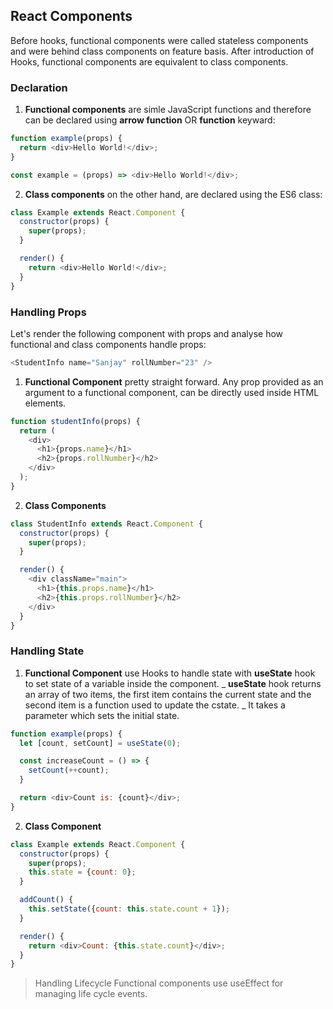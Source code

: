 ## React Components
Before hooks, functional components were called stateless components and were behind class components on feature basis. After introduction of Hooks, functional components are equivalent to class components.

### Declaration
1. **Functional components** are simle JavaScript functions and therefore can be declared using **arrow function** OR **function** keyward:
```javascript
function example(props) {
  return <div>Hello World!</div>;
}

const example = (props) => <div>Hello World!</div>;  
```

2. **Class components** on the other hand, are declared using the ES6 class:
```javascript
class Example extends React.Component {
  constructor(props) {
    super(props);
  }

  render() {
    return <div>Hello World!</div>;
  }
}
```

### Handling Props
Let's render the following component with props and analyse how functional and class components handle props:
```javascript
<StudentInfo name="Sanjay" rollNumber="23" />
```

1. **Functional Component** pretty straight forward. Any prop provided as an argument to a functional component, can be directly used inside HTML elements.
```javascript
function studentInfo(props) {
  return (
    <div>
      <h1>{props.name}</h1>
      <h2>{props.rollNumber}</h2>
    </div>
  );
}
```

2. **Class Components**
```javascript
class StudentInfo extends React.Component {
  constructor(props) {
    super(props);
  }

  render() {
    <div className="main">
      <h1>{this.props.name}</h1>
      <h2>{this.props.rollNumber}</h2> 
    </div>
  }
}
```

### Handling State
1. **Functional Component** use Hooks to handle state with **useState** hook to set state of a variable inside the component.
   _ **useState** hook returns an array of two items, the first item contains the current state and the second item is a function used to update the cstate.
   _ It takes a parameter which sets the initial state.

```javascript
function example(props) {
  let [count, setCount] = useState(0);

  const increaseCount = () => {
    setCount(++count);
  }

  return <div>Count is: {count}</div>;
} 
```

2. **Class Component**
```javascript
class Example extends React.Component {
  constructor(props) {
    super(props);
    this.state = {count: 0};
  }

  addCount() {
    this.setState({count: this.state.count + 1});
  }

  render() {
    return <div>Count: {this.state.count}</div>;
  }
}
```

> Handling Lifecycle
Functional components use useEffect for managing life cycle events.